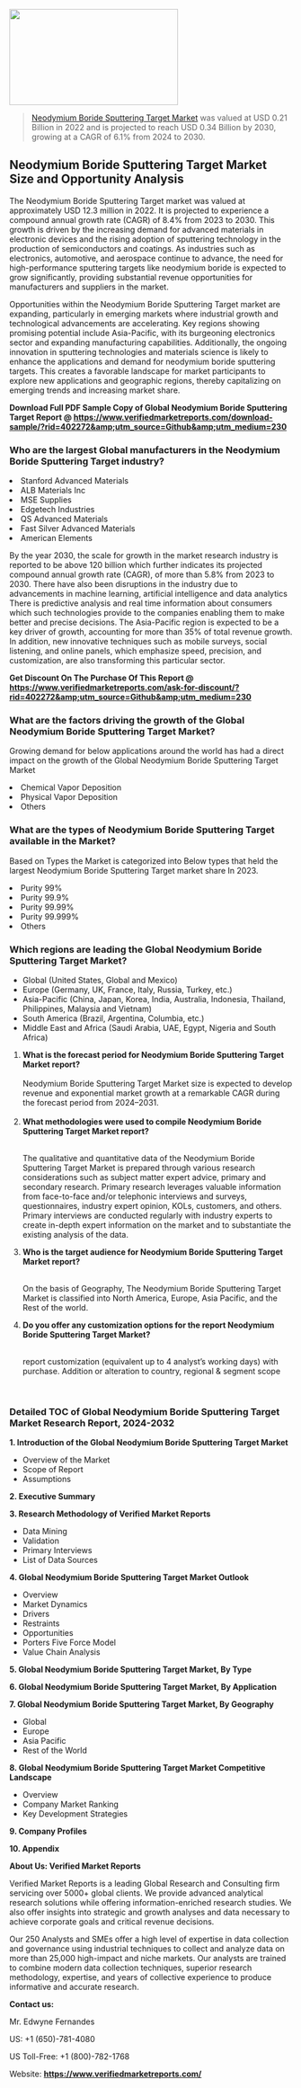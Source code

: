 <img src="https://ffe5etoiles.com/wp-content/uploads/2024/12/MST1-300x171.png" alt="" width="300" height="171" class="alignnone size-medium wp-image-20088" /><blockquote><p><p><a href="https://www.verifiedmarketreports.com/download-sample/?rid=402272&utm_source=Github&utm_medium=230" target="_blank">Neodymium Boride Sputtering Target Market</a> was valued at USD 0.21 Billion in 2022 and is projected to reach USD 0.34 Billion by 2030, growing at a CAGR of 6.1% from 2024 to 2030.</p></blockquote><p><h2>Neodymium Boride Sputtering Target Market Size and Opportunity Analysis</h2><p>The Neodymium Boride Sputtering Target market was valued at approximately USD 12.3 million in 2022. It is projected to experience a compound annual growth rate (CAGR) of 8.4% from 2023 to 2030. This growth is driven by the increasing demand for advanced materials in electronic devices and the rising adoption of sputtering technology in the production of semiconductors and coatings. As industries such as electronics, automotive, and aerospace continue to advance, the need for high-performance sputtering targets like neodymium boride is expected to grow significantly, providing substantial revenue opportunities for manufacturers and suppliers in the market.</p><p>Opportunities within the Neodymium Boride Sputtering Target market are expanding, particularly in emerging markets where industrial growth and technological advancements are accelerating. Key regions showing promising potential include Asia-Pacific, with its burgeoning electronics sector and expanding manufacturing capabilities. Additionally, the ongoing innovation in sputtering technologies and materials science is likely to enhance the applications and demand for neodymium boride sputtering targets. This creates a favorable landscape for market participants to explore new applications and geographic regions, thereby capitalizing on emerging trends and increasing market share.</p></p><p class=""><strong>Download Full PDF Sample Copy of Global Neodymium Boride Sputtering Target Report @ <a href="https://www.verifiedmarketreports.com/download-sample/?rid=402272&amp;utm_source=Github&amp;utm_medium=230" target="_blank">https://www.verifiedmarketreports.com/download-sample/?rid=402272&amp;utm_source=Github&amp;utm_medium=230</a></strong></p><h3 id="" class="">Who are the largest Global manufacturers in the Neodymium Boride Sputtering Target industry?</h3><p><li>Stanford Advanced Materials</li><li> ALB Materials Inc</li><li> MSE Supplies</li><li> Edgetech Industries</li><li> QS Advanced Materials</li><li> Fast Silver Advanced Materials</li><li> American Elements</li></p><div class=""><div class="" dir="" data-message-author-role="" data-message-id="" data-message-model-slug=""><div class=""><div class=""><div class=""><div class="" dir="" data-message-author-role="" data-message-id="" data-message-model-slug=""><div class=""><div class=""><p>By the year 2030, the scale for growth in the market research industry is reported to be above 120 billion which further indicates its projected compound annual growth rate (CAGR), of more than 5.8% from 2023 to 2030. There have also been disruptions in the industry due to advancements in machine learning, artificial intelligence and data analytics There is predictive analysis and real time information about consumers which such technologies provide to the companies enabling them to make better and precise decisions. The Asia-Pacific region is expected to be a key driver of growth, accounting for more than 35% of total revenue growth. In addition, new innovative techniques such as mobile surveys, social listening, and online panels, which emphasize speed, precision, and customization, are also transforming this particular sector.</p><p><strong>Get Discount On The Purchase Of This Report @&nbsp; <a href="https://www.verifiedmarketreports.com/ask-for-discount/?rid=402272&amp;utm_source=Github&amp;utm_medium=230" target="_blank">https://www.verifiedmarketreports.com/ask-for-discount/?rid=402272&amp;utm_source=Github&amp;utm_medium=230</a></strong></p></div></div></div></div></div></div></div></div><h3 id="" class="">What are the factors driving the growth of the Global Neodymium Boride Sputtering Target Market?</h3><p id="" class="">Growing demand for below applications around the world has had a direct impact on the growth of the Global Neodymium Boride Sputtering Target Market</p><p id="" class=""><li>Chemical Vapor Deposition</li><li> Physical Vapor Deposition</li><li> Others</li></p><h3 id="" class="">What are the types of Neodymium Boride Sputtering Target available in the Market?</h3><p id="" class="">Based on Types the Market is categorized into Below types that held the largest Neodymium Boride Sputtering Target market share In 2023.</p><p id="" class=""><li>Purity 99%</li><li> Purity 99.9%</li><li> Purity 99.99%</li><li> Purity 99.999%</li><li> Others</li></p><h3 id="" class="">Which regions are leading the Global Neodymium Boride Sputtering Target Market?</h3><ul><li>Global (United States, Global and Mexico)</li><li>Europe (Germany, UK, France, Italy, Russia, Turkey, etc.)</li><li>Asia-Pacific (China, Japan, Korea, India, Australia, Indonesia, Thailand, Philippines, Malaysia and Vietnam)</li><li>South America (Brazil, Argentina, Columbia, etc.)</li><li>Middle East and Africa (Saudi Arabia, UAE, Egypt, Nigeria and South Africa)</li></ul><p><ol><li><strong>What is the forecast period for Neodymium Boride Sputtering Target Market report?<br /></strong><br /><span data-sheets-root="1" data-sheets-value="{&quot;1&quot;:2,&quot;2&quot;:&quot;XXXX size is expected to develop revenue and exponential market growth at a remarkable CAGR during the forecast period from 2024&ndash;2030.&quot;}" data-sheets-userformat="{&quot;2&quot;:12674,&quot;4&quot;:{&quot;1&quot;:2,&quot;2&quot;:16776960},&quot;10&quot;:2,&quot;11&quot;:0,&quot;15&quot;:&quot;Arial&quot;,&quot;16&quot;:12}">Neodymium Boride Sputtering Target Market size is expected to develop revenue and exponential market growth at a remarkable CAGR during the forecast period from 2024&ndash;2031.</span><br /><br /></li><li><strong>What methodologies were used to compile Neodymium Boride Sputtering Target Market report?<br /><br /></strong><p>The qualitative and quantitative data of the&nbsp;Neodymium Boride Sputtering Target Market is prepared through various research considerations such as subject matter expert advice, primary and secondary research. Primary research leverages valuable information from face-to-face and/or telephonic interviews and surveys, questionnaires, industry expert opinion, KOLs, customers, and others. Primary interviews are conducted regularly with industry experts to create in-depth expert information on the market and to substantiate the existing analysis of the data.&nbsp;</p></li><li><strong>Who is the target audience for Neodymium Boride Sputtering Target Market report?<br /><br /></strong><p>On the basis of Geography, The&nbsp;Neodymium Boride Sputtering Target Market is classified into North America, Europe, Asia Pacific, and the Rest of the world.</p></li><li><strong>Do you offer any customization options for the report Neodymium Boride Sputtering Target Market?<br /><br /></strong><p>report customization (equivalent up to 4 analyst&rsquo;s working days) with purchase. Addition or alteration to country, regional &amp; segment scope</p><p>&nbsp;</p></li></ol></p><h3 id="" class="">Detailed TOC of Global Neodymium Boride Sputtering Target Market Research Report, 2024-2032</h3><p id="" class=""><strong>1. Introduction of the Global Neodymium Boride Sputtering Target Market</strong></p><ul><li>Overview of the Market</li><li>Scope of Report</li><li>Assumptions</li></ul><p id="" class=""><strong>2. Executive Summary</strong></p><p id="" class=""><strong>3. Research Methodology of&nbsp;Verified Market Reports</strong></p><ul><li>Data Mining</li><li>Validation</li><li>Primary Interviews</li><li>List of Data Sources</li></ul><p id="" class=""><strong>4. Global Neodymium Boride Sputtering Target Market Outlook</strong></p><ul><li>Overview</li><li>Market Dynamics</li><li>Drivers</li><li>Restraints</li><li>Opportunities</li><li>Porters Five Force Model</li><li>Value Chain Analysis</li></ul><p id="" class=""><strong>5. Global Neodymium Boride Sputtering Target Market, By&nbsp;Type</strong></p><p id="" class=""><strong>6. Global Neodymium Boride Sputtering Target Market, By Application</strong></p><p id="" class=""><strong>7. Global Neodymium Boride Sputtering Target Market, By Geography</strong></p><ul><li>Global</li><li>Europe</li><li>Asia Pacific</li><li>Rest of the World</li></ul><p id="" class=""><strong>8. Global Neodymium Boride Sputtering Target Market Competitive Landscape</strong></p><ul><li>Overview</li><li>Company Market Ranking</li><li>Key Development Strategies</li></ul><p id="" class=""><strong>9. Company Profiles</strong></p><p id="" class=""><strong>10. Appendix</strong></p><p id="" class=""><strong>About Us: Verified Market Reports</strong></p><p id="" class="">Verified Market Reports is a leading Global Research and Consulting firm servicing over 5000+ global clients. We provide advanced analytical research solutions while offering information-enriched research studies. We also offer insights into strategic and growth analyses and data necessary to achieve corporate goals and critical revenue decisions.</p><p id="" class="">Our 250 Analysts and SMEs offer a high level of expertise in data collection and governance using industrial techniques to collect and analyze data on more than 25,000 high-impact and niche markets. Our analysts are trained to combine modern data collection techniques, superior research methodology, expertise, and years of collective experience to produce informative and accurate research.</p><p id="" class=""><strong>Contact us:</strong></p><p id="" class="">Mr. Edwyne Fernandes</p><p id="" class="">US: +1 (650)-781-4080</p><p id="" class="">US Toll-Free: +1 (800)-782-1768</p><p id="" class="">Website: <a target="" data-test-app-aware-link=""><strong>https://www.verifiedmarketreports.com/</strong></a></p>
